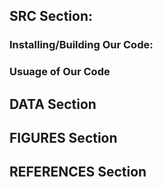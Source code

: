 ## SRC Section:
### Installing/Building Our Code:


### Usuage of Our Code


## DATA Section


## FIGURES Section


## REFERENCES Section
